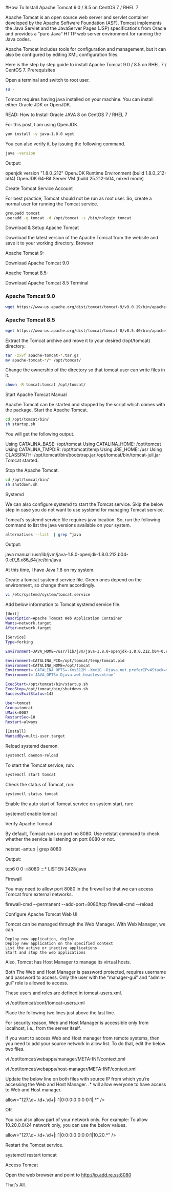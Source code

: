  #How To Install Apache Tomcat 9.0 / 8.5 on CentOS 7 / RHEL 7


Apache Tomcat is an open source web server and servlet container developed by the Apache Software Foundation (ASF). Tomcat implements the Java Servlet and the JavaServer Pages (JSP) specifications from Oracle and provides a “pure Java” HTTP web server environment for running the Java codes.

Apache Tomcat includes tools for configuration and management, but it can also be configured by editing XML configuration files.

Here is the step by step guide to install Apache Tomcat 9.0 / 8.5 on RHEL 7 / CentOS 7.
Prerequisites

Open a terminal and switch to root user.
```sh
su -
```
Tomcat requires having java installed on your machine. You can install either Oracle JDK or OpenJDK.

READ: How to Install Oracle JAVA 8 on CentOS 7 / RHEL 7

For this post, I am using OpenJDK.
```sh
yum install -y java-1.8.0 wget
```
You can also verify it, by issuing the following command.
```sh
java -version
```
Output:

openjdk version "1.8.0_212"
OpenJDK Runtime Environment (build 1.8.0_212-b04)
OpenJDK 64-Bit Server VM (build 25.212-b04, mixed mode)

Create Tomcat Service Account

For best practice, Tomcat should not be run as root user. So, create a normal user for running the Tomcat service.
```sh
groupadd tomcat
useradd -g tomcat -d /opt/tomcat -s /bin/nologin tomcat
```
Download & Setup Apache Tomcat

Download the latest version of the Apache Tomcat from the website and save it to your working directory.
Browser

Apache Tomcat 9:

Download Apache Tomcat 9.0

Apache Tomcat 8.5:

Download Apache Tomcat 8.5
Terminal

### Apache Tomcat 9.0 ###
```sh
wget https://www-us.apache.org/dist/tomcat/tomcat-9/v9.0.19/bin/apache-tomcat-9.0.19.tar.gz
```
### Apache Tomcat 8.5 ###
```sh
wget https://www-us.apache.org/dist/tomcat/tomcat-8/v8.5.40/bin/apache-tomcat-8.5.40.tar.gz
```
Extract the Tomcat archive and move it to your desired (/opt/tomcat) directory.
```sh
tar -zxvf apache-tomcat-*.tar.gz
mv apache-tomcat-*/* /opt/tomcat/
```
Change the ownership of the directory so that tomcat user can write files in it.
```sh
chown -R tomcat:tomcat /opt/tomcat/
```
Start Apache Tomcat
Manual

Apache Tomcat can be started and stopped by the script which comes with the package. Start the Apache Tomcat.
```sh
cd /opt/tomcat/bin/
sh startup.sh
```
You will get the following output.

Using CATALINA_BASE: /opt/tomcat
Using CATALINA_HOME: /opt/tomcat
Using CATALINA_TMPDIR: /opt/tomcat/temp
Using JRE_HOME: /usr
Using CLASSPATH: /opt/tomcat/bin/bootstrap.jar:/opt/tomcat/bin/tomcat-juli.jar
Tomcat started.

Stop the Apache Tomcat.
```sh
cd /opt/tomcat/bin/
sh shutdown.sh
```
Systemd

We can also configure systemd to start the Tomcat service. Skip the below step in case you do not want to use systemd for managing Tomcat service.

Tomcat’s systemd service file requires java location. So, run the following command to list the java versions available on your system.
```sh
alternatives --list  | grep ^java
```
Output:

java    manual  /usr/lib/jvm/java-1.8.0-openjdk-1.8.0.212.b04-0.el7_6.x86_64/jre/bin/java

At this time, I have Java 1.8 on my system.

Create a tomcat systemd service file. Green ones depend on the environment, so change them accordingly.
```sh
vi /etc/systemd/system/tomcat.service
```
Add below information to Tomcat systemd service file.
```sh
[Unit]
Description=Apache Tomcat Web Application Container
Wants=network.target
After=network.target

[Service]
Type=forking

Environment=JAVA_HOME=/usr/lib/jvm/java-1.8.0-openjdk-1.8.0.212.b04-0.el7_6.x86_64/

Environment=CATALINA_PID=/opt/tomcat/temp/tomcat.pid
Environment=CATALINA_HOME=/opt/tomcat
Environment='CATALINA_OPTS=-Xms512M -Xmx1G -Djava.net.preferIPv4Stack=true'
Environment='JAVA_OPTS=-Djava.awt.headless=true'

ExecStart=/opt/tomcat/bin/startup.sh
ExecStop=/opt/tomcat/bin/shutdown.sh
SuccessExitStatus=143

User=tomcat
Group=tomcat
UMask=0007
RestartSec=10
Restart=always

[Install]
WantedBy=multi-user.target
```
Reload systemd daemon.
```sh
systemctl daemon-reload
```
To start the Tomcat service; run:
```sh
systemctl start tomcat
```
Check the status of Tomcat, run:
```sh
systemctl status tomcat
```
Enable the auto start of Tomcat service on system start, run:

systemctl enable tomcat

Verify Apache Tomcat

By default, Tomcat runs on port no 8080. Use netstat command to check whether the service is listening on port 8080 or not.

netstat -antup | grep 8080

Output:

tcp6       0      0 :::8080                 :::*                    LISTEN      2428/java

Firewall

You may need to allow port 8080 in the firewall so that we can access Tomcat from external networks.

firewall-cmd --permanent --add-port=8080/tcp
firewall-cmd --reload

Configure Apache Tomcat Web UI

Tomcat can be managed through the Web Manager. With Web Manager, we can

    Deploy new application, deploy
    Deploy new application on the specified context
    List the active or inactive applications
    Start and stop the web applications

Also, Tomcat has Host Manager to manage its virtual hosts.

Both The Web and Host Manager is password protected, requires username and password to access. Only the user with the “manager-gui” and “admin-gui” role is allowed to access.

These users and roles are defined in tomcat-users.xml.

vi /opt/tomcat/conf/tomcat-users.xml

Place the following two lines just above the last line.

<role rolename="admin-gui,manager-gui"/>
<user username="admin" password="tomcat" roles="manager-gui,admin-gui"/>

For security reason, Web and Host Manager is accessible only from localhost, i.e., from the server itself.

If you want to access Web and Host manager from remote systems, then you need to add your source network in allow list. To do that, edit the below two files.

vi /opt/tomcat/webapps/manager/META-INF/context.xml

vi /opt/tomcat/webapps/host-manager/META-INF/context.xml

Update the below line on both files with source IP from which you’re accessing the Web and Host Manager. .* will allow everyone to have access to Web and Host manager.

allow="127\.\d+\.\d+\.\d+|::1|0:0:0:0:0:0:0:1|.*" />

OR

You can also allow part of your network only. For example: To allow 10.20.0.0/24 network only, you can use the below values.

allow="127\.\d+\.\d+\.\d+|::1|0:0:0:0:0:0:0:1|10.20.*" />

Restart the Tomcat service.

systemctl restart tomcat

Access Tomcat

Open the web browser and point to
http://ip.add.re.ss:8080


That’s All.
